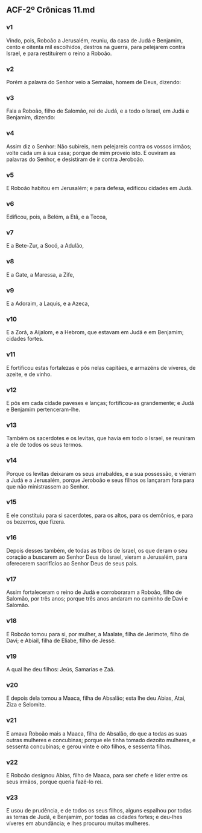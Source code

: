 ## ACF-2º Crônicas 11.md
### v1
 Vindo, pois, Roboão a Jerusalém, reuniu, da casa de Judá e Benjamim, cento e oitenta mil escolhidos, destros na guerra, para pelejarem contra Israel, e para restituírem o reino a Roboão.
### v2
 Porém a palavra do Senhor veio a Semaías, homem de Deus, dizendo:
### v3
 Fala a Roboão, filho de Salomão, rei de Judá, e a todo o Israel, em Judá e Benjamim, dizendo:
### v4
 Assim diz o Senhor: Não subireis, nem pelejareis contra os vossos irmãos; volte cada um à sua casa; porque de mim proveio isto. E ouviram as palavras do Senhor, e desistiram de ir contra Jeroboão.
### v5
 E Roboão habitou em Jerusalém; e para defesa, edificou cidades em Judá.
### v6
 Edificou, pois, a Belém, a Etã, e a Tecoa,
### v7
 E a Bete-Zur, a Socó, a Adulão,
### v8
 E a Gate, a Maressa, a Zife,
### v9
 E a Adoraim, a Laquis, e a Azeca,
### v10
 E a Zorá, a Aijalom, e a Hebrom, que estavam em Judá e em Benjamim; cidades fortes.
### v11
 E fortificou estas fortalezas e pôs nelas capitàes, e armazéns de víveres, de azeite, e de vinho.
### v12
 E pôs em cada cidade paveses e lanças; fortificou-as grandemente; e Judá e Benjamim pertenceram-lhe.
### v13
 Também os sacerdotes e os levitas, que havia em todo o Israel, se reuniram a ele de todos os seus termos.
### v14
 Porque os levitas deixaram os seus arrabaldes, e a sua possessão, e vieram a Judá e a Jerusalém, porque Jeroboão e seus filhos os lançaram fora para que não ministrassem ao Senhor.
### v15
 E ele constituiu para si sacerdotes, para os altos, para os demônios, e para os bezerros, que fizera.
### v16
 Depois desses também, de todas as tribos de Israel, os que deram o seu coração a buscarem ao Senhor Deus de Israel, vieram a Jerusalém, para oferecerem sacrifícios ao Senhor Deus de seus pais.
### v17
 Assim fortaleceram o reino de Judá e corroboraram a Roboão, filho de Salomão, por três anos; porque três anos andaram no caminho de Davi e Salomão.
### v18
 E Roboão tomou para si, por mulher, a Maalate, filha de Jerimote, filho de Davi; e Abiail, filha de Eliabe, filho de Jessé.
### v19
 A qual lhe deu filhos: Jeús, Samarias e Zaã.
### v20
 E depois dela tomou a Maaca, filha de Absalão; esta lhe deu Abias, Atai, Ziza e Selomite.
### v21
 E amava Roboão mais a Maaca, filha de Absalão, do que a todas as suas outras mulheres e concubinas; porque ele tinha tomado dezoito mulheres, e sessenta concubinas; e gerou vinte e oito filhos, e sessenta filhas.
### v22
 E Roboão designou Abias, filho de Maaca, para ser chefe e líder entre os seus irmãos, porque queria fazê-lo rei.
### v23
 E usou de prudência, e de todos os seus filhos, alguns espalhou por todas as terras de Judá, e Benjamim, por todas as cidades fortes; e deu-lhes víveres em abundância; e lhes procurou muitas mulheres.
